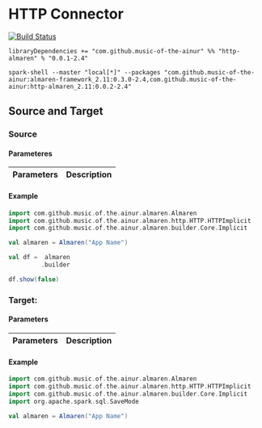 # HTTP Connector

[![Build Status](https://travis-ci.com/modakanalytics/http.almaren.svg?branch=master)](https://travis-ci.com/modakanalytics/http.almaren)

```
libraryDependencies += "com.github.music-of-the-ainur" %% "http-almaren" % "0.0.1-2.4"
```

```
spark-shell --master "local[*]" --packages "com.github.music-of-the-ainur:almaren-framework_2.11:0.3.0-2.4,com.github.music-of-the-ainur:http-almaren_2.11:0.0.2-2.4"
```

## Source and Target

### Source 
#### Parameteres

| Parameters | Description             |
|------------|-------------------------|


#### Example


```scala
import com.github.music.of.the.ainur.almaren.Almaren
import com.github.music.of.the.ainur.almaren.http.HTTP.HTTPImplicit
import com.github.music.of.the.ainur.almaren.builder.Core.Implicit

val almaren = Almaren("App Name")

val df =  almaren
         .builder

df.show(false)
```



### Target:
#### Parameters

| Parameters | Description             |
|------------|-------------------------|

#### Example

```scala
import com.github.music.of.the.ainur.almaren.Almaren
import com.github.music.of.the.ainur.almaren.http.HTTP.HTTPImplicit
import com.github.music.of.the.ainur.almaren.builder.Core.Implicit
import org.apache.spark.sql.SaveMode

val almaren = Almaren("App Name")
```

